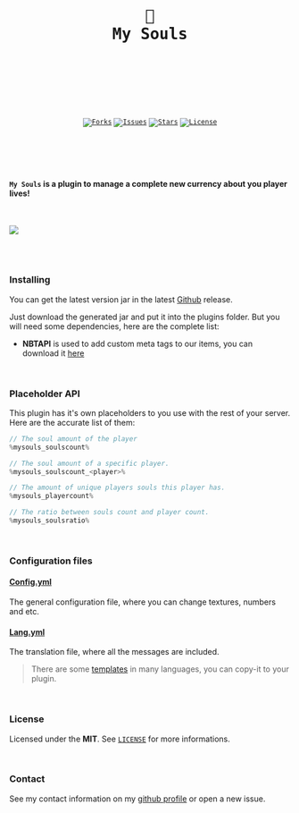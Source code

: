 <br />
<div align="center">
  <pre>
  <br />
  <h1>👻
My Souls</h1>
  <br />
  </pre>
  <br />
  <br />
  <code
    ><a href="https://github.com/ArthurFiorette/mysouls/network/members"
      ><img
        src="https://img.shields.io/github/forks/ArthurFiorette/mysouls?logo=github&label=Forks"
        target="_blank"
        alt="Forks" /></a
  ></code>
  <code
    ><a href="https://github.com/ArthurFiorette/mysouls/issues"
      ><img
        src="https://img.shields.io/github/issues/ArthurFiorette/mysouls?logo=github&label=Issues"
        target="_blank"
        alt="Issues" /></a
  ></code>
  <code
    ><a href="https://github.com/ArthurFiorette/mysouls/stargazers"
      ><img
        src="https://img.shields.io/github/stars/ArthurFiorette/mysouls?logo=github&label=Stars"
        target="_blank"
        alt="Stars" /></a
  ></code>
  <code
    ><a href="https://github.com/ArthurFiorette/mysouls/blob/main/LICENSE"
      ><img
        src="https://img.shields.io/github/license/ArthurFiorette/mysouls?logo=githu&label=License"
        target="_blank"
        alt="License" /></a
  ></code>
</div>

#

<br />
<br />

#### `My Souls` is a plugin to manage a complete new currency about you player lives!

<br />
<!-- TODO: Get some screenshots -->
<pre><img src="https://wallpapercave.com/wp/wp7672085.jpg" /></pre>

<br />
<br />

### Installing

You can get the latest version jar in the latest [Github](https://github.com/ArthurFiorette/mysouls/releases) release.

Just download the generated jar and put it into the plugins folder. But you will need some dependencies, here are the complete list:

- **NBTAPI** is used to add custom meta tags to our items, you can download it [here](https://www.spigotmc.org/resources/7939/)

<br />

### Placeholder API

This plugin has it's own placeholders to you use with the rest of your server. Here are the accurate list of them:

 <!-- I used java because it has a nice color scheme :) -->

```java
// The soul amount of the player
%mysouls_soulscount%
```

```java
// The soul amount of a specific player.
%mysouls_soulscount_<player>%
```

```java
// The amount of unique players souls this player has.
%mysouls_playercount%
```

```java
// The ratio between souls count and player count.
%mysouls_soulsratio%
```

<br />

### Configuration files

#### [Config.yml](/resources/config.yml)

The general configuration file, where you can change textures, numbers and etc.

#### [Lang.yml](/resources/lang.yml)

The translation file, where all the messages are included.

> There are some [templates](/resources/lang-templates/) in many languages, you can copy-it to your plugin.

<br />

### License

Licensed under the **MIT**. See [`LICENSE`](LICENSE) for more informations.

<br />

### Contact

See my contact information on my [github profile](https://github.com/ArthurFiorette) or open a new issue.

<br />
